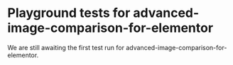 # Playground tests for advanced-image-comparison-for-elementor
We are still awaiting the first test run for advanced-image-comparison-for-elementor.
